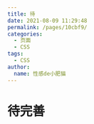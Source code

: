 ```yaml
---
title: 待
date: 2021-08-09 11:29:48
permalink: /pages/10cbf9/
categories:
  - 页面
  - CSS
tags:
  - CSS
author:
  name: 性感de小肥猫
---
```

# 待完善